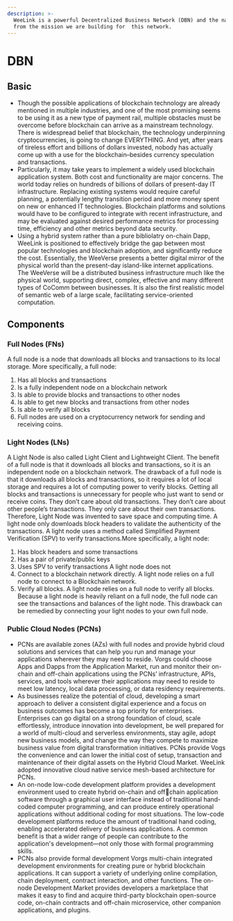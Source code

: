 ```yaml
---
description: >-
  WeeLink is a powerful Decentralized Business Network (DBN) and the name comes
  from the mission we are building for  this network.
---
```


# DBN

## Basic

* Though the possible applications of blockchain technology are already mentioned in multiple industries, and one of the most promising seems to be using it as a new type of payment rail, multiple obstacles must be overcome before blockchain can arrive as a mainstream technology. There is widespread belief that blockchain, the technology underpinning cryptocurrencies, is going to change EVERYTHING. And yet, after years of tireless effort and billions of dollars invested, nobody has actually come up with a use for the blockchain–besides currency speculation and transactions.
* Particularly, it may take years to implement a widely used blockchain application system. Both cost and functionality are major concerns. The world today relies on hundreds of billions of dollars of present-day IT infrastructure. Replacing existing systems would require careful planning, a potentially lengthy transition period and more money spent on new or enhanced IT technologies. Blockchain platforms and solutions would have to be configured to integrate with recent infrastructure, and may be evaluated against desired performance metrics for processing time, efficiency and other metrics beyond data security.
* Using a hybrid system rather than a pure bibliolatry on-chain Dapp, WeeLink is positioned to effectively bridge the gap between most popular technologies and blockchain adoption, and significantly reduce the cost. Essentially, the WeeVerse presents a better digital mirror of the physical world than the present-day island-like internet applications. The WeeVerse will be a distributed business infrastructure much like the physical world, supporting direct, complex, effective and many different types of CoComm between businesses. It is also the first realistic model of semantic web of a large scale, facilitating service-oriented computation.

## Components

### Full Nodes (FNs)



A full node is a node that downloads all blocks and transactions to its local storage. More specifically, a full node:

1. Has all blocks and transactions
2. Is a fully independent node on a blockchain network
3. Is able to provide blocks and transactions to other nodes
4. Is able to get new blocks and transactions from other nodes
5. Is able to verify all blocks
6. Full nodes are used on a cryptocurrency network for sending and receiving coins.

### Light Nodes (LNs)



A Light Node is also called Light Client and Lightweight Client. The benefit of a full node is that it downloads all blocks and transactions, so it is an independent node on a blockchain network. The drawback of a full node is that it downloads all blocks and transactions, so it requires a lot of local storage and requires a lot of computing power to verify blocks. Getting all blocks and transactions is unnecessary for people who just want to send or receive coins. They don’t care about old transactions. They don’t care about other people’s transactions. They only care about their own transactions. Therefore, Light Node was invented to save space and computing time. A light node only downloads block headers to validate the authenticity of the transactions. A light node uses a method called Simplified Payment Verification (SPV) to verify transactions.More specifically, a light node:

1. Has block headers and some transactions
2. Has a pair of private/public keys
3. Uses SPV to verify transactions A light node does not
4. Connect to a blockchain network directly. A light node relies on a full node to connect to a Blockchain network.
5. Verify all blocks. A light node relies on a full node to verify all blocks. Because a light node is heavily reliant on a full node, the full node can see the transactions and balances of the light node. This drawback can be remedied by connecting your light nodes to your own full node.

### Public Cloud Nodes (PCNs)



* PCNs are available zones (AZs) with full nodes and provide hybrid cloud solutions and services that can help you run and manage your applications wherever they may need to reside. Vorgs could choose Apps and Dapps from the Application Market, run and monitor their on-chain and off-chain applications using the PCNs’ infrastructure, APIs, services, and tools wherever their applications may need to reside to meet low latency, local data processing, or data residency requirements.&#x20;
* As businesses realize the potential of cloud, developing a smart approach to deliver a consistent digital experience and a focus on business outcomes has become a top priority for enterprises. Enterprises can go digital on a strong foundation of cloud, scale effortlessly, introduce innovation into development, be well prepared for a world of multi-cloud and serverless environments, stay agile, adopt new business models, and change the way they compete to maximize business value from digital transformation initiatives. PCNs provide Vogs the convenience and can lower the initial cost of setup, transaction and maintenance of their digital assets on the Hybrid Cloud Market. WeeLink adopted innovative cloud native service mesh-based architecture for PCNs.&#x20;
* An on-node low-code development platform provides a development environment used to create hybrid on-chain and offchain application software through a graphical user interface instead of traditional hand-coded computer programming, and can produce entirely operational applications without additional coding for most situations. The low-code development platforms reduce the amount of traditional hand coding, enabling accelerated delivery of business applications. A common benefit is that a wider range of people can contribute to the application's development—not only those with formal programming skills.
* PCNs also provide formal development Vorgs multi-chain integrated development environments for creating pure or hybrid blockchain applications. It can support a variety of underlying online compilation, chain deployment, contract interaction, and other functions. The on-node Development Market provides developers a marketplace that makes it easy to find and acquire third-party blockchain open-source code, on-chain contracts and off-chain microservice, other companion applications, and plugins.
